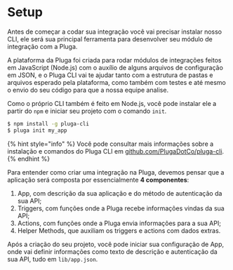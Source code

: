 # Setup

Antes de começar a codar sua integração você vai precisar instalar nosso CLI, ele será sua principal ferramenta para desenvolver seu módulo de integração com a Pluga.

A plataforma da Pluga foi criada para rodar módulos de integrações feitos em JavaScript \(Node.js\) com o auxílio de alguns arquivos de configuração em JSON, e o Pluga CLI vai te ajudar tanto com a estrutura de pastas e arquivos esperado pela plataforma, como também com testes e até mesmo o envio do seu código para que a nossa equipe analise.

Como o próprio CLI também é feito em Node.js, você pode instalar ele a partir do `npm` e iniciar seu projeto com o comando `init`.

```bash
$ npm install -g pluga-cli
$ pluga init my_app
```

{% hint style="info" %}
Você pode consultar mais informações sobre a instalação e comandos do Pluga CLI em [github.com/PlugaDotCo/pluga-cli](https://github.com/PlugaDotCo/pluga-cli).
{% endhint %}

Para entender como criar uma integração na Pluga, devemos pensar que a aplicação será composta por essencialmente **4 componentes**:

1. App, com descrição da sua aplicação e do método de autenticação da sua API;
2. Triggers, com funções onde a Pluga recebe informações vindas da sua API;
3. Actions, com funções onde a Pluga envia informações para a sua API;
4. Helper Methods, que auxiliam os triggers e actions com dados extras.

Após a criação do seu projeto, você pode iniciar sua configuração de App, onde vai definir informações como texto de descrição e autenticação da sua API, tudo em `lib/app.json`.

